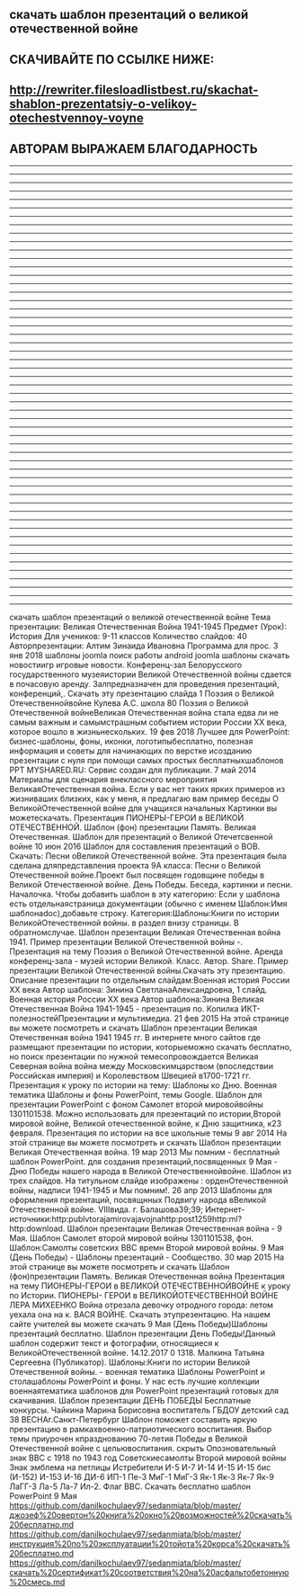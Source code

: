 скачать шаблон презентаций о великой отечественной войне
--------------------------------------------------
СКАЧИВАЙТЕ ПО ССЫЛКЕ НИЖЕ:
--------------------------------------------------
http://rewriter.filesloadlistbest.ru/skachat-shablon-prezentatsiy-o-velikoy-otechestvennoy-voyne
--------------------------------------------------
АВТОРАМ ВЫРАЖАЕМ БЛАГОДАРНОСТЬ
--------------------------------------------------
--------------------------------------------------
--------------------------------------------------
--------------------------------------------------
--------------------------------------------------
--------------------------------------------------
--------------------------------------------------
--------------------------------------------------
--------------------------------------------------
--------------------------------------------------
--------------------------------------------------
--------------------------------------------------
--------------------------------------------------
--------------------------------------------------
--------------------------------------------------
--------------------------------------------------
--------------------------------------------------
--------------------------------------------------
--------------------------------------------------
--------------------------------------------------
--------------------------------------------------
--------------------------------------------------
--------------------------------------------------
--------------------------------------------------
--------------------------------------------------
--------------------------------------------------
--------------------------------------------------
--------------------------------------------------
--------------------------------------------------
--------------------------------------------------
--------------------------------------------------
--------------------------------------------------
--------------------------------------------------
--------------------------------------------------
--------------------------------------------------
--------------------------------------------------
--------------------------------------------------
--------------------------------------------------
--------------------------------------------------
--------------------------------------------------
--------------------------------------------------
--------------------------------------------------
--------------------------------------------------
--------------------------------------------------
--------------------------------------------------
--------------------------------------------------
--------------------------------------------------
--------------------------------------------------
--------------------------------------------------
--------------------------------------------------
--------------------------------------------------
--------------------------------------------------
--------------------------------------------------
--------------------------------------------------
скачать шаблон презентаций о великой отечественной войне Тема презентации: Великая Отечественная Война 1941-1945 Предмет (Урок): История Для учеников: 9-11 классов Количество слайдов: 40 Авторпрезентации: Алтим Зинаида Ивановна Программа для прос. 3 янв 2018  шаблоны joomla поиск работы  android  joomla шаблоны скачать  новостиигр  игровые новости. Конференц-зал Белорусского государственного музеяистории Великой Отечественной войны сдается в почасовую аренду. Залпредназначен для проведения презентаций, конференций,. Скачать эту презентацию  слайда 1 Поэзия о Великой Отечественнойвойне Кулева А.С. школа  80  Поэзия о Великой Отечественной войнеВеликая Отечественная война стала едва ли не самым важным  и самымстрашным  событием истории России XX века, которое вошло в жизньнескольких. 19 фев 2018  Лучшее для PowerPoint: бизнес-шаблоны, фоны, иконки, логотипыбесплатно, полезная информация и советы для начинающих по верстке исозданию презентации с нуля при помощи самых простых бесплатныхшаблонов PPT  MYSHARED.RU: Сервис создан для публикации. 7 май 2014  Материалы для сценария внеклассного мероприятия ВеликаяОтечественная война.  Если у вас нет таких ярких примеров из жизниваших близких, как у меня, я предлагаю вам пример беседы О ВеликойОтечественной войне для учащихся начальных  Картинки вы можетескачать. Презентация ПИОНЕРЫ-ГЕРОИ в ВЕЛИКОЙ ОТЕЧЕСТВЕННОЙ. Шаблон (фон) презентации Память. Великая Отечественная. Шаблон для презентаций о Великой Отечетсвенной войне
10 июн 2016  Шаблон для составления презентаций о ВОВ.  Скачать:  Песни оВеликой Отечественной войне. Эта презентация была сделана дляпредставления проекта 9А класса: Песни о Великой Отечественной войне.Проект был посвящен годовщине победы в Великой Отечественной войне. День Победы. Беседа, картинки и песни.  Началочка. Чтобы добавить шаблон в эту категорию: Если у шаблона есть отдельнаястраница документации (обычно с именем Шаблон:Имя шаблонаdoc),добавьте строку. Категория:Шаблоны:Книги по истории ВеликойОтечественной войны. в раздел  внизу страницы. В обратномслучае. Шаблон презентации Великая Отечественная война 1941. Пример презентации Великой Отечественной войны -. Презентация на тему Поэзия о Великой Отечественной войне. Аренда конференц-зала - музей истории Великой. Класс. Автор. Share. Пример презентации Великой Отечественной войны.Скачать эту презентацию. Описание презентации по отдельным слайдам:Военная история России XX века Автор шаблона: Зинина СветланаАлександровна,  1 слайд. Военная история России XX века Автор шаблона:Зинина
Великая Отечественная Война 1941-1945 - презентация по. Копилка ИКТ-полезностейПрезентации и мультимедиа. 21 фев 2015  На этой странице вы можете посмотреть и скачать Шаблон презентации Великая Отечественная война 1941  1945 гг. В интернете много сайтов где размещают презентации по истории, которыеможно скачать бесплатно, но поиск презентации по нужной темесопровождается  Великая Северная война  война между Московскимцарством (впоследствии  Российская империя) и Королевством Швецией в1700-1721 гг. Презентация к уроку по истории на тему: Шаблоны ко Дню. Военная тематика Шаблоны и фоны PowerPoint, темы Google. Шаблон для презентации PowerPoint с фоном Самолет второй мировойвойны 1301101538. Можно использовать для презентаций по истории,Второй мировой войне, Великой отечественной войне, к Дню защитника, к23 февраля. Презентация по истории на все школьные темы
9 авг 2014  На этой странице вы можете посмотреть и скачать Шаблон презентации Великая Отечественная война. 19 мар 2013  Мы помним - бесплатный шаблон PowerPoint. для создания презентаций,посвященных 9 Мая - Дню Победы нашего народа в Великой Отечественнойвойне. Шаблон из трех слайдов. На титульном слайде изображены : орденОтечественной войны, надписи 1941-1945 и Мы помним!. 26 апр 2013  Шаблоны для оформления презентаций, посвящнных Подвигу народа вВеликой Отечественной войне.  VIIIвида. г. Балашова39;39; Интернет-источники:http:publvtorajamirovajavojnahttp:post1259http:ml?http:download. Шаблон презентации Великая Отечественная война - 9 Мая. Шаблон Самолет второй мировой войны 1301101538, фон. Шаблон:Самолты советских ВВС времн Второй мировой войны. 9 Мая (День Победы) - Шаблоны презентаций - Сообщество. 30 мар 2015  На этой странице вы можете посмотреть и скачать Шаблон (фон)презентации Память. Великая Отечественная война
Презентация на тему ПИОНЕРЫ-ГЕРОИ в ВЕЛИКОЙ ОТЕЧЕСТВЕННОЙВОЙНЕ к уроку по Истории.  ПИОНЕРЫ- ГЕРОИ в ВЕЛИКОЙОТЕЧЕСТВЕННОЙ ВОЙНЕ ЛЕРА МИХЕЕНКО Война отрезала девочку отродного города: летом уехала она на к. ВАСЯ  ВОЙНЕ. Скачать этупрезентацию. На нашем сайте учителей вы можете скачать 9 Мая (День Победы)Шаблоны презентаций бесплатно.  Шаблон презентации День Победы!Данный шаблон содержит текст и фотографии, относящиеся к ВеликойОтечественной войне. 14.12.2017 0 1318. Малкина Татьяна Сергеевна (Публикатор). Шаблоны:Книги по истории Великой Отечественной войны. - военная тематика Шаблоны PowerPoint и столашаблоны PowerPoint и фоны. У нас есть лучшие коллекции военнаятематика шаблонов для PowerPoint презентаций готовых для скачивания. Шаблон презентации ДЕНЬ ПОБЕДЫ Бесплатные конкурсы. Чайкина Марина Борисовна воспитатель ГБДОУ детский сад 38 ВЕСНАг.Санкт-Петербург Шаблон поможет составить яркую презентацию в рамкахвоенно-патриотического воспитания. Выбор темы приурочен кпразднованию 70-летия Победы в Великой Отечественной войне с цельювоспитания. скрыть   Опозновательный знак ВВС с 1918 по 1943 год Советскиесамолты Второй мировой войны  Знак  эмблема на петлицы Истребители  И-5  И-7  И-14  И-15  И-15 бис (И-152)  И-153  И-16  ДИ-6 ИП-1  Пе-3  МиГ-1  МиГ-3  Як-1  Як-3  Як-7  Як-9  ЛаГГ-3  Ла-5  Ла-7  Ил-2. Флаг ВВС. Скачать бесплатно шаблон PowerPoint 9 Мая
https://github.com/danilkochulaev97/sedanmiata/blob/master/джозеф%20овертон%20книга%20окно%20возможностей%20скачать%20бесплатно.md
https://github.com/danilkochulaev97/sedanmiata/blob/master/инструкция%20по%20эксплуатации%20тойота%20корса%20скачать%20бесплатно.md
https://github.com/danilkochulaev97/sedanmiata/blob/master/скачать%20сертификат%20соответствия%20на%20асфальтобетонную%20смесь.md